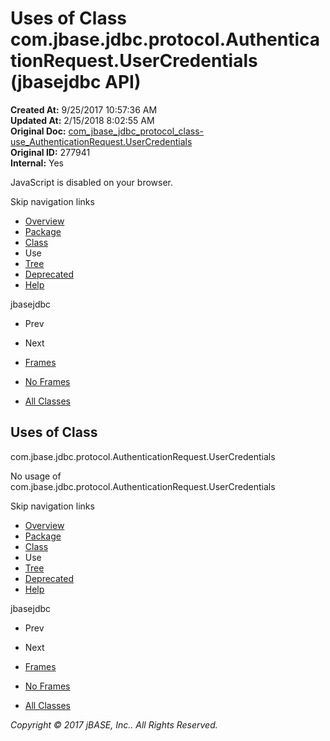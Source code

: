 # Uses of Class com.jbase.jdbc.protocol.AuthenticationRequest.UserCredentials (jbasejdbc   API)

**Created At:** 9/25/2017 10:57:36 AM  
**Updated At:** 2/15/2018 8:02:55 AM  
**Original Doc:** [com_jbase_jdbc_protocol_class-use_AuthenticationRequest.UserCredentials](https://docs.jbase.com/39241-class-use/com_jbase_jdbc_protocol_class-use_AuthenticationRequest.UserCredentials)  
**Original ID:** 277941  
**Internal:** Yes  

<!--<br>    try {<br>        if (location.href.indexOf('is-external=true') == -1) {<br>            parent.document.title="Uses of Class com.jbase.jdbc.protocol.AuthenticationRequest.UserCredentials (jbasejdbc   API)";<br>        }<br>    }<br>    catch(err) {<br>    }<br>//-->
JavaScript is disabled on your browser.

Skip navigation links

- [Overview](../../../../../overview-summary.html)
- [Package](./../../com.jbase.jdbc.protocol-%28jbasejdbc---api%29)
- [Class](./../../authenticationrequest-%28jbasejdbc-api%29 "class in com.jbase.jdbc.protocol")
- Use
- [Tree](./../../com.jbase.jdbc.protocol-class-hierarchy-%28jbasejdbc---api%29)
- [Deprecated](../../../../../deprecated-list.html)
- [Help](../../../../../help-doc.html)


jbasejdbc <br>

- Prev
- Next


- [Frames](./../uses-of-class-com.jbase.jdbc.protocol.authenticationrequest-%28jbasejdbc---api%29)
- [No Frames](./../uses-of-class-com.jbase.jdbc.protocol.authenticationrequest-%28jbasejdbc---api%29)


- [All Classes](../../../../../allclasses-noframe.html)


<!--<br>  allClassesLink = document.getElementById("allclasses\_navbar\_top");<br>  if(window==top) {<br>    allClassesLink.style.display = "block";<br>  }<br>  else {<br>    allClassesLink.style.display = "none";<br>  }<br>  //-->

## Uses of Class
com.jbase.jdbc.protocol.AuthenticationRequest.UserCredentials

No usage of com.jbase.jdbc.protocol.AuthenticationRequest.UserCredentials

Skip navigation links

- [Overview](../../../../../overview-summary.html)
- [Package](./../../com.jbase.jdbc.protocol-%28jbasejdbc---api%29)
- [Class](./../../authenticationrequest-%28jbasejdbc-api%29 "class in com.jbase.jdbc.protocol")
- Use
- [Tree](./../../com.jbase.jdbc.protocol-class-hierarchy-%28jbasejdbc---api%29)
- [Deprecated](../../../../../deprecated-list.html)
- [Help](../../../../../help-doc.html)


jbasejdbc <br>

- Prev
- Next


- [Frames](./../uses-of-class-com.jbase.jdbc.protocol.authenticationrequest-%28jbasejdbc---api%29)
- [No Frames](./../uses-of-class-com.jbase.jdbc.protocol.authenticationrequest-%28jbasejdbc---api%29)


- [All Classes](../../../../../allclasses-noframe.html)


<!--<br>  allClassesLink = document.getElementById("allclasses\_navbar\_bottom");<br>  if(window==top) {<br>    allClassesLink.style.display = "block";<br>  }<br>  else {<br>    allClassesLink.style.display = "none";<br>  }<br>  //-->

*Copyright © 2017 jBASE, Inc.. All Rights Reserved.*
